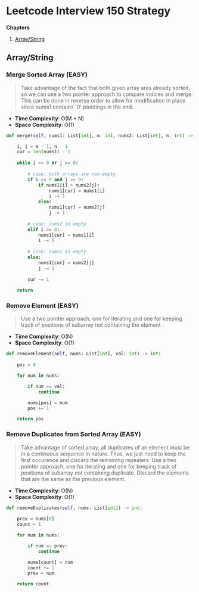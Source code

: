 # Leetcode Interview 150 Strategy

**Chapters**

1. [Array/String](#arraystring)


## Array/String

### Merge Sorted Array (EASY)

> Take advantage of the fact that both given array ares already sorted, so we can use a two pointer approach to compare indices and merge.
> This can be done in reverse order to allow for modification in place since nums1 contains '0' paddings in the end.

- **Time Complexity**: O(M + N)
- **Space Complexity**: O(1)

```python
def merge(self, nums1: List[int], m: int, nums2: List[int], n: int) -> None:

    i, j = m - 1, n - 1
    cur = len(nums1) - 1
  
    while i >= 0 or j >= 0:
    
        # case: both arrays are non-empty
        if i >= 0 and j >= 0:
            if nums1[i] > nums2[j]:
                nums1[cur] = nums1[i]
                i -= 1
            else:
                nums1[cur] = nums2[j]
                j -= 1
    
        # case: nums2 in empty
        elif i >= 0:
            nums1[cur] = nums1[i]
            i -= 1
            
        # case: nums1 in empty
        else:
            nums1[cur] = nums2[j]
            j -= 1
        
        cur -= 1
    
    return
```

### Remove Element (EASY)

> Use a two pointer approach, one for iterating and one for keeping track of positions of subarray not containing the element .

- **Time Complexity**: O(N)
- **Space Complexity**: O(1)

```python
def removeElement(self, nums: List[int], val: int) -> int:
    
    pos = 0

    for num in nums:

        if num == val: 
            continue

        nums[pos] = num
        pos += 1

    return pos
```

### Remove Duplicates from Sorted Array (EASY)

> Take advantage of sorted array, all duplicates of an element must be in a continuous sequence in nature. Thus, we just need to keep the first occurence and discard the remaining repeaters. Use a two pointer approach, one for iterating and one for keeping track of positions of subarray not containing duplicate. Discard the elements that are the same as the previous element.

- **Time Complexity**: O(N)
- **Space Complexity**: O(1)

```python
def removeDuplicates(self, nums: List[int]) -> int:
    
    prev = nums[0]
    count = 1

    for num in nums:

        if num == prev:
            continue

        nums[count] = num
        count += 1
        prev = num

    return count
```
